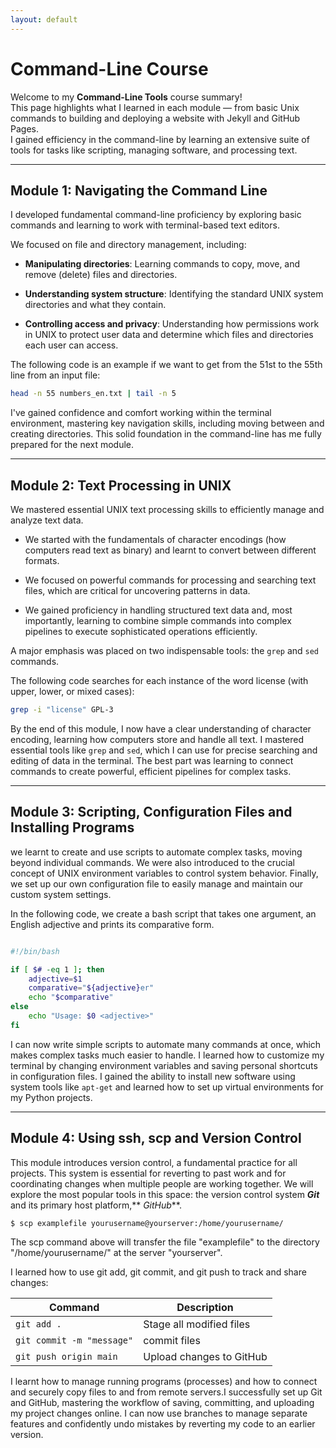```yaml
---
layout: default
---
```

# Command-Line Course

Welcome to my **Command-Line Tools** course summary!  
This page highlights what I learned in each module — from basic Unix commands to building and deploying a website with Jekyll and GitHub Pages.  
I gained efficiency in the command-line by learning an extensive suite of tools for tasks like scripting, managing software, and processing text.

---

## Module 1: Navigating the Command Line  

I developed fundamental command-line proficiency by exploring basic commands and learning to work with terminal-based text editors.  

We focused on file and directory management, including:  

 * **Manipulating directories**: Learning commands to copy, move, and remove (delete) files and directories.  

 * **Understanding system structure**: Identifying the standard UNIX system directories and what they contain.

 * **Controlling access and privacy**: Understanding how permissions work in UNIX to protect user data and determine which files and directories each user can access.  

The following code is an example if we want to get from the 51st to the 55th line from an input file: 

```bash
head -n 55 numbers_en.txt | tail -n 5
```

I've gained confidence and comfort working within the terminal environment, mastering key navigation skills, including moving between and creating directories. This solid foundation in the command-line has me fully prepared for the next module.  

---

## Module 2: Text Processing in UNIX

We mastered essential UNIX text processing skills to efficiently manage and analyze text data.  

 * We started with the fundamentals of character encodings (how computers read text as binary) and learnt to convert between different formats.

 * We focused on powerful commands for processing and searching text files, which are critical for uncovering patterns in data.

 * We gained proficiency in handling structured text data and, most importantly, learning to combine simple commands into complex pipelines to execute sophisticated operations efficiently.  

A major emphasis was placed on two indispensable tools: the `grep` and `sed` commands.  


The following code searches for each instance of the word license (with upper, lower, or mixed cases):  

```bash
grep -i "license" GPL-3
```

By the end of this module, I now have a clear understanding of character encoding, learning how computers store and handle all text. I mastered essential tools like `grep` and `sed`, which I can use for precise searching and editing of data in the terminal. The best part was learning to connect commands to create powerful, efficient pipelines for complex tasks.

---
## Module 3: Scripting, Configuration Files and Installing Programs

we  learnt to create and use scripts to automate complex tasks, moving beyond individual commands. We were also introduced to the crucial concept of UNIX environment variables to control system behavior. Finally, we set up our own configuration file to easily manage and maintain our custom system settings.  

In the following code, we create a bash script that takes one argument, an English adjective and prints its comparative form.

```bash

#!/bin/bash

if [ $# -eq 1 ]; then
    adjective=$1
    comparative="${adjective}er"
    echo "$comparative"
else
    echo "Usage: $0 <adjective>"
fi
```

I can now write simple scripts to automate many commands at once, which makes complex tasks much easier to handle. I learned how to customize my terminal by changing environment variables and saving personal shortcuts in configuration files. I gained the ability to install new software using system tools like `apt-get` and learned how to set up virtual environments for my Python projects.  

---

## Module 4: Using ssh, scp and Version Control

This module introduces version control, a fundamental practice for all projects. This system is essential for reverting to past work and for coordinating changes when multiple people are working together. We will explore the most popular tools in this space: the version control system **_Git_** and its primary host platform,** _GitHub_**.  

```bash
$ scp examplefile yourusername@yourserver:/home/yourusername/
```
The scp command above will transfer the file "examplefile" to the directory "/home/yourusername/" at the server "yourserver".   

I learned how to use git add, git commit, and git push to track and share changes:  

Command | Description 
--- | ---
`git add .` | Stage all modified files
`git commit -m "message"`| commit files
`git push origin main`| Upload changes to GitHub


I learnt how to manage running programs (processes) and how to connect and securely copy files to and from remote servers.I successfully set up Git and GitHub, mastering the workflow of saving, committing, and uploading my project changes online. I can now use branches to manage separate features and confidently undo mistakes by reverting my code to an earlier version.  

